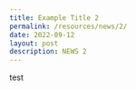 ```yaml
---
title: Example Title 2
permalink: /resources/news/2/
date: 2022-09-12
layout: post
description: NEWS 2
---
```



test